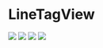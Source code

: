# LineTagView

![](https://img.shields.io/badge/platform-iOS-red.svg) ![](https://img.shields.io/badge/language-Swift-orange.svg) ![](https://img.shields.io/badge/download-9.9MB-yellow.svg) ![](https://img.shields.io/badge/license-MIT%20License-brightgreen.svg)
